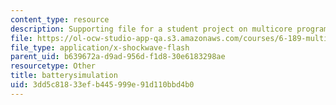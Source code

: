 ```yaml
---
content_type: resource
description: Supporting file for a student project on multicore programming.
file: https://ol-ocw-studio-app-qa.s3.amazonaws.com/courses/6-189-multicore-programming-primer-january-iap-2007/3dd5c81833efb445999e91d110bbd4b0_batterysimulation.swf
file_type: application/x-shockwave-flash
parent_uid: b639672a-d9ad-956d-f1d8-30e6183298ae
resourcetype: Other
title: batterysimulation
uid: 3dd5c818-33ef-b445-999e-91d110bbd4b0
---
```

